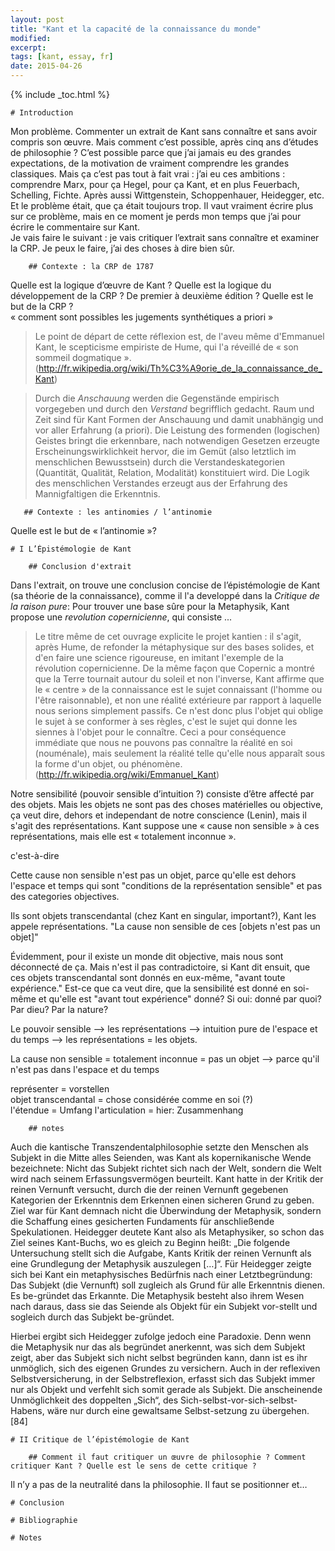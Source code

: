 ```yaml
---
layout: post
title: "Kant et la capacité de la connaissance du monde"
modified:
excerpt:
tags: [kant, essay, fr]
date: 2015-04-26
---
```


{% include _toc.html %}

    # Introduction

Mon problème. Commenter un extrait de Kant sans connaître et sans avoir compris son œuvre. Mais comment c’est possible, après cinq ans d’études de philosophie ? C’est possible parce que j’ai jamais eu des grandes expectations, de la motivation de vraiment comprendre les grandes classiques. Mais ça c’est pas tout à fait vrai : j’ai eu ces ambitions : comprendre Marx, pour ça Hegel, pour ça Kant, et en plus Feuerbach, Schelling, Fichte. Après aussi Wittgenstein, Schoppenhauer, Heidegger, etc. Et le problème était, que ça était toujours trop. Il vaut vraiment écrire plus sur ce problème, mais en ce moment je perds mon temps que j’ai pour écrire le commentaire sur Kant.  
Je vais faire le suivant : je vais critiquer l’extrait sans connaître et examiner la CRP. Je peux le faire, j’ai des choses à dire bien sûr.

        ## Contexte : la CRP de 1787

Quelle est la logique d’œuvre de Kant ?
Quelle est la logique du développement de la CRP ? De premier à deuxième édition ?
Quelle est le but de la CRP ?  
« comment sont possibles les jugements synthétiques a priori »  

> Le point de départ de cette réflexion est, de l'aveu même d'Emmanuel Kant, le scepticisme empiriste de Hume, qui l'a réveillé de « son sommeil dogmatique ». (http://fr.wikipedia.org/wiki/Th%C3%A9orie_de_la_connaissance_de_Kant)

> Durch die *Anschauung* werden die Gegenstände empirisch vorgegeben und durch den *Verstand* begrifflich gedacht. Raum und Zeit sind für Kant Formen der Anschauung und damit unabhängig und vor aller Erfahrung (a priori). Die Leistung des formenden (logischen) Geistes bringt die erkennbare, nach notwendigen Gesetzen erzeugte Erscheinungswirklichkeit hervor, die im Gemüt (also letztlich im menschlichen Bewusstsein) durch die Verstandeskategorien (Quantität, Qualität, Relation, Modalität) konstituiert wird. Die Logik des menschlichen Verstandes erzeugt aus der Erfahrung des Mannigfaltigen die Erkenntnis.

       ## Contexte : les antinomies / l’antinomie

Quelle est le but de « l’antinomie »?

    # I L’Épistémologie de Kant

        ## Conclusion d'extrait

Dans l'extrait, on trouve une conclusion concise de l’épistémologie de Kant (sa théorie de la connaissance), comme il l'a developpé dans la *Critique de la raison pure*: Pour trouver une base sûre pour la Metaphysik, Kant propose une *revolution copernicienne*, qui consiste ...

>Le titre même de cet ouvrage explicite le projet kantien : il s'agit, après Hume, de refonder la métaphysique sur des bases solides, et d'en faire une science rigoureuse, en imitant l'exemple de la révolution copernicienne. De la même façon que Copernic a montré que la Terre tournait autour du soleil et non l'inverse, Kant affirme que le « centre » de la connaissance est le sujet connaissant (l'homme ou l'être raisonnable), et non une réalité extérieure par rapport à laquelle nous serions simplement passifs. Ce n'est donc plus l'objet qui oblige le sujet à se conformer à ses règles, c'est le sujet qui donne les siennes à l'objet pour le connaître. Ceci a pour conséquence immédiate que nous ne pouvons pas connaître la réalité en soi (nouménale), mais seulement la réalité telle qu'elle nous apparaît sous la forme d'un objet, ou phénomène. (http://fr.wikipedia.org/wiki/Emmanuel_Kant)

Notre sensibilité (pouvoir sensible d’intuition ?) consiste d’être affecté par des objets. Mais les objets ne sont pas des choses matérielles ou objective, ça veut dire, dehors et independant de notre conscience (Lenin), mais il s'agit des représentations. Kant suppose une « cause non sensible » à ces représentations, mais elle est « totalement inconnue ». 

c'est-à-dire

Cette cause non sensible n'est pas un objet, parce qu'elle est dehors l'espace et temps qui sont "conditions de la représentation sensible" et pas des categories objectives.

Ils sont objets transcendantal (chez Kant en singular, important?), Kant les appele représentations. 
"La cause non sensible de ces [objets n'est pas un objet]"

Évidemment, pour il existe un monde dit objective, mais nous sont déconnecté de ça. Mais n'est il pas contradictoire, si Kant dit ensuit, que ces objets transcendantal sont donnés en eux-même, "avant toute expérience." Est-ce que ca veut dire, que la sensibilité est donné en soi-même et qu'elle est "avant tout expérience" donné? Si oui: donné par quoi? Par dieu? Par la nature?

Le pouvoir sensible --> les représentations --> intuition pure de l'espace et du temps --> les représentations = les objets.

La cause non sensible = totalement inconnue = pas un objet --> parce qu'il n'est pas dans l'espace et du temps 

représenter = vorstellen  
objet transcendantal = chose considérée comme en soi (?)  
l'étendue = Umfang
l'articulation = hier: Zusammenhang

        ## notes

Auch die kantische Transzendentalphilosophie setzte den Menschen als Subjekt in die Mitte alles Seienden, was Kant als kopernikanische Wende bezeichnete: Nicht das Subjekt richtet sich nach der Welt, sondern die Welt wird nach seinem Erfassungsvermögen beurteilt. Kant hatte in der Kritik der reinen Vernunft versucht, durch die der reinen Vernunft gegebenen Kategorien der Erkenntnis dem Erkennen einen sicheren Grund zu geben. Ziel war für Kant demnach nicht die Überwindung der Metaphysik, sondern die Schaffung eines gesicherten Fundaments für anschließende Spekulationen. Heidegger deutete Kant also als Metaphysiker, so schon das Ziel seines Kant-Buchs, wo es gleich zu Beginn heißt: „Die folgende Untersuchung stellt sich die Aufgabe, Kants Kritik der reinen Vernunft als eine Grundlegung der Metaphysik auszulegen […]“. Für Heidegger zeigte sich bei Kant ein metaphysisches Bedürfnis nach einer Letztbegründung: Das Subjekt (die Vernunft) soll zugleich als Grund für alle Erkenntnis dienen. Es be-gründet das Erkannte. Die Metaphysik besteht also ihrem Wesen nach daraus, dass sie das Seiende als Objekt für ein Subjekt vor-stellt und sogleich durch das Subjekt be-gründet.

Hierbei ergibt sich Heidegger zufolge jedoch eine Paradoxie. Denn wenn die Metaphysik nur das als begründet anerkennt, was sich dem Subjekt zeigt, aber das Subjekt sich nicht selbst begründen kann, dann ist es ihr unmöglich, sich des eigenen Grundes zu versichern. Auch in der reflexiven Selbstversicherung, in der Selbstreflexion, erfasst sich das Subjekt immer nur als Objekt und verfehlt sich somit gerade als Subjekt. Die anscheinende Unmöglichkeit des doppelten „Sich“, des Sich-selbst-vor-sich-selbst-Habens, wäre nur durch eine gewaltsame Selbst-setzung zu übergehen.[84]

    # II Critique de l’épistémologie de Kant

        ## Comment il faut critiquer un œuvre de philosophie ? Comment critiquer Kant ? Quelle est le sens de cette critique ?

Il n’y a pas de la neutralité dans la philosophie. Il faut se positionner et…



    # Conclusion

    # Bibliographie

    # Notes